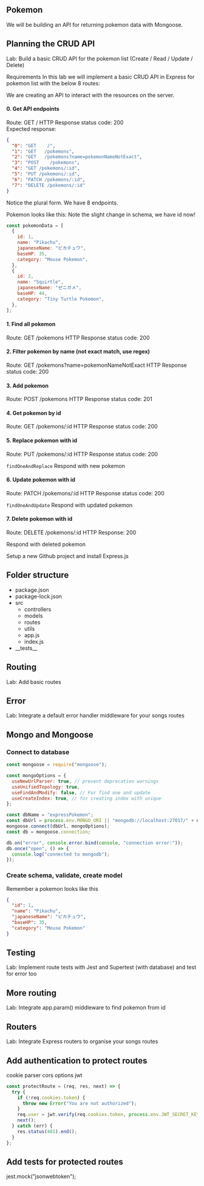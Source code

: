 ## Pokemon

We will be building an API for returning pokemon data with Mongoose.

## Planning the CRUD API

Lab: Build a basic CRUD API for the pokemon list (Create / Read / Update / Delete)

Requirements
In this lab we will implement a basic CRUD API in Express for pokemon list with the below 8 routes:

We are creating an API to interact with the resources on the server.

#### 0. Get API endpoints

Route: GET /
HTTP Response status code: 200  
Expected response:

```json
{
  "0": "GET    /",
  "1": "GET   /pokemons",
  "2": "GET   /pokemons?name=pokemonNameNotExact",
  "3": "POST    /pokemons",
  "4": "GET /pokemons/:id",
  "5": "PUT /pokemons/:id",
  "6": "PATCH /pokemons/:id",
  "7": "DELETE /pokemons/:id"
}
```

Notice the plural form. We have 8 endpoints.

Pokemon looks like this:
Note the slight change in schema, we have id now!

```js
const pokemonData = [
  {
    id: 1,
    name: "Pikachu",
    japaneseName: "ピカチュウ",
    baseHP: 35,
    category: "Mouse Pokemon",
  },
  {
    id: 2,
    name: "Squirtle",
    japaneseName: "ゼニガメ",
    baseHP: 44,
    category: "Tiny Turtle Pokemon",
  },
];
```

#### 1. Find all pokemon

Route: GET /pokemons
HTTP Response status code: 200

#### 2. Filter pokemon by name (not exact match, use regex)

Route: GET /pokemons?name=pokemonNameNotExact
HTTP Response status code: 200

#### 3. Add pokemon

Route: POST /pokemons
HTTP Response status code: 201

#### 4. Get pokemon by id

Route: GET /pokemons/:id
HTTP Response status code: 200

#### 5. Replace pokemon with id

Route: PUT /pokemons/:id
HTTP Response status code: 200

`findOneAndReplace`
Respond with new pokemon

#### 6. Update pokemon with id

Route: PATCH /pokemons/:id
HTTP Response status code: 200

`findOneAndUpdate`
Respond with updated pokemon

#### 7. Delete pokemon with id

Route: DELETE /pokemons/:id
HTTP Response: 200

Respond with deleted pokemon

Setup a new Github project and install Express.js

## Folder structure

- package.json
- package-lock.json
- src
  - controllers
  - models
  - routes
  - utils
  - app.js
  - index.js
- \_\_tests\_\_

## Routing

Lab: Add basic routes

## Error

Lab: Integrate a default error handler middleware for your songs routes

## Mongo and Mongoose

### Connect to database

```js
const mongoose = require("mongoose");

const mongoOptions = {
  useNewUrlParser: true, // prevent deprecation warnings
  useUnifiedTopology: true,
  useFindAndModify: false, // For find one and update
  useCreateIndex: true, // for creating index with unique
};

const dbName = "expressPokemon";
const dbUrl = process.env.MONGO_URI || "mongodb://localhost:27017/" + dbName;
mongoose.connect(dbUrl, mongoOptions);
const db = mongoose.connection;

db.on("error", console.error.bind(console, "connection error:"));
db.once("open", () => {
  console.log("connected to mongodb");
});
```

### Create schema, validate, create model

Remember a pokemon looks like this

```json
{
  "id": 1,
  "name": "Pikachu",
  "japaneseName": "ピカチュウ",
  "baseHP": 35,
  "category": "Mouse Pokemon"
}
```

## Testing

Lab: Implement route tests with Jest and Supertest (with database) and test for error too

## More routing

Lab: Integrate app.param() middleware to find pokemon from id

## Routers

Lab: Integrate Express routers to organise your songs routes

## Add authentication to protect routes

cookie parser
cors options
jwt

```js
const protectRoute = (req, res, next) => {
  try {
    if (!req.cookies.token) {
      throw new Error("You are not authorized");
    }
    req.user = jwt.verify(req.cookies.token, process.env.JWT_SECRET_KEY);
    next();
  } catch (err) {
    res.status(401).end();
  }
};
```

## Add tests for protected routes

jest.mock("jsonwebtoken");